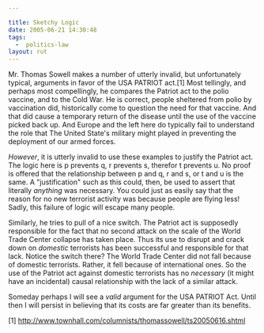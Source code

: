 ```yaml
---

title: Sketchy Logic
date: 2005-06-21 14:30:48
tags:
  -  politics-law
layout: rut
---
```


<p>Mr. Thomas Sowell makes a number of utterly invalid, but unfortunately typical, arguments in favor of the USA PATRIOT act.[1] Most tellingly, and perhaps most compellingly, he compares the Patriot act to the polio  vaccine, and to the Cold War.  He is correct, people sheltered from polio by vaccination did, historically come to question the need for that vaccine.  And that did cause a temporary return of the disease until the use of the vaccine picked back up.  And Europe and the left here do typically fail to understand the role that The United State's military might played in preventing the deployment of our armed forces.</p>

<p><em>However</em>, it is utterly invalid to use these examples to justify the Patriot act.  The logic here is p prevents q, r prevents s, therefor t prevents u.  No proof is offered that the relationship between p and q, r and s, or t and u is the same.  A "justification" such as this could, then, be used to assert that literally <em>anything</em> was necessary.  You could just as easily say that the reason for no new terrorist activity was because people are flying less!  Sadly, this failure of logic will escape many people.</p>

<p>Similarly, he tries to pull of a nice switch.  The Patriot act is supposedly responsible for the fact that no second attack on the scale of the World Trade Center collapse has taken place.  Thus its use to disrupt and crack down on <em>domestic</em> terrorists has been successful and responsible for that lack.  Notice the switch there?  The World Trade Center did not fall because of domestic terrorists.  Rather, it fell because of international ones.  So the use of the Patriot act against domestic terrorists has no <em>necessary</em> (it might have an incidental) causal relationship with the lack of a similar attack.</p>

<p>Someday perhaps I will see a <em>valid</em> argument for the USA PATRIOT Act.  Until then I will persist in believing that its costs are far greater than its benefits.</p>

[1] http://www.townhall.com/columnists/thomassowell/ts20050616.shtml

